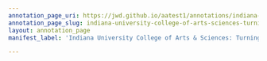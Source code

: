 ```yaml
---
annotation_page_uri: https://jwd.github.io/aatest1/annotations/indiana-university-college-of-arts-sciences-turning-on-the-heat-canvas-1-structure.json
annotation_page_slug: indiana-university-college-of-arts-sciences-turning-on-the-heat-canvas-1-structure
layout: annotation_page
manifest_label: 'Indiana University College of Arts & Sciences: Turning on the Heat'

---
```

